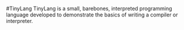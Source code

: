 #TinyLang
TinyLang is a small, barebones, interpreted programming language developed to demonstrate the basics of writing a compiler or interpreter.